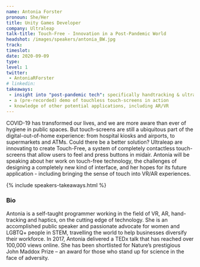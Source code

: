 ```yaml
---
name: Antonia Forster
pronoun: She/Her
title: Unity Games Developer 
company: Ultraleap
talk-title: Touch-Free - Innovation in a Post-Pandemic World
headshot: /images/speakers/antonia_BW.jpg
track: 
timeslot: 
date: 2020-09-09
type: 
level: 1
twitter:
 - AntoniaRForster
# linkedin: 
takeaways:
 - insight into "post-pandemic tech": specifically handtracking & ultrasonic haptics
 - a (pre-recorded) demo of touchless touch-screens in action
 - knowledge of other potential applications, including AR/VR
---
```


<p>COVID-19 has transformed our lives, and we are more aware than ever of hygiene in public spaces. But touch-screens are still a ubiquitous part of the digital-out-of-home experience: from hospital kiosks and airports, to supermarkets and ATMs. Could there be a better solution? Ultraleap are innovating to create Touch-Free, a system of completely contactless touch-screens that allow users to feel and press buttons in midair. Antonia will be speaking about her work on touch-free technology, the challenges of designing a completely new kind of interface, and her hopes for its future application - including bringing the sense of touch into VR/AR experiences.</p>

{% include speakers-takeaways.html %}

<h3>Bio</h3>
<p>Antonia is a self-taught programmer working in the field of VR, AR, hand-tracking and haptics, on the cutting edge of technology. She is an accomplished public speaker and passionate advocate for women and LGBTQ+ people in STEM, travelling the world to help businesses diversify their workforce. In 2017, Antonia delivered a TEDx talk that has reached over 100,000 views online. She has been shortlisted for Nature’s prestigious John Maddox Prize – an award for those who stand up for science in the face of adversity.</p>